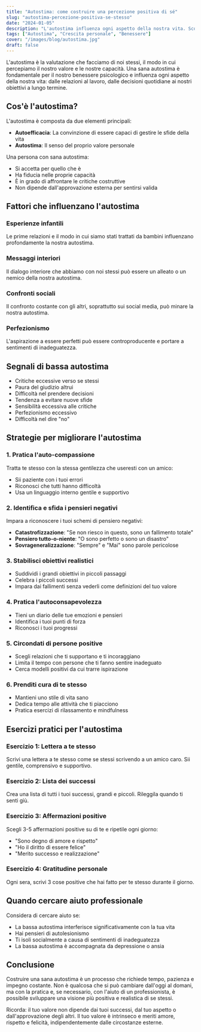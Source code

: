 ```yaml
---
title: "Autostima: come costruire una percezione positiva di sé"
slug: "autostima-percezione-positiva-se-stesso"
date: "2024-01-05"
description: "L'autostima influenza ogni aspetto della nostra vita. Scopri come sviluppare una visione più positiva di te stesso attraverso esercizi pratici."
tags: ["Autostima", "Crescita personale", "Benessere"]
cover: "/images/blog/autostima.jpg"
draft: false
---
```


L'autostima è la valutazione che facciamo di noi stessi, il modo in cui percepiamo il nostro valore e le nostre capacità. Una sana autostima è fondamentale per il nostro benessere psicologico e influenza ogni aspetto della nostra vita: dalle relazioni al lavoro, dalle decisioni quotidiane ai nostri obiettivi a lungo termine.

## Cos'è l'autostima?

L'autostima è composta da due elementi principali:
- **Autoefficacia**: La convinzione di essere capaci di gestire le sfide della vita
- **Autostima**: Il senso del proprio valore personale

Una persona con sana autostima:
- Si accetta per quello che è
- Ha fiducia nelle proprie capacità
- È in grado di affrontare le critiche costruttive
- Non dipende dall'approvazione esterna per sentirsi valida

## Fattori che influenzano l'autostima

### Esperienze infantili
Le prime relazioni e il modo in cui siamo stati trattati da bambini influenzano profondamente la nostra autostima.

### Messaggi interiori
Il dialogo interiore che abbiamo con noi stessi può essere un alleato o un nemico della nostra autostima.

### Confronti sociali
Il confronto costante con gli altri, soprattutto sui social media, può minare la nostra autostima.

### Perfezionismo
L'aspirazione a essere perfetti può essere controproducente e portare a sentimenti di inadeguatezza.

## Segnali di bassa autostima

- Critiche eccessive verso se stessi
- Paura del giudizio altrui
- Difficoltà nel prendere decisioni
- Tendenza a evitare nuove sfide
- Sensibilità eccessiva alle critiche
- Perfezionismo eccessivo
- Difficoltà nel dire "no"

## Strategie per migliorare l'autostima

### 1. Pratica l'auto-compassione

Tratta te stesso con la stessa gentilezza che useresti con un amico:
- Sii paziente con i tuoi errori
- Riconosci che tutti hanno difficoltà
- Usa un linguaggio interno gentile e supportivo

### 2. Identifica e sfida i pensieri negativi

Impara a riconoscere i tuoi schemi di pensiero negativi:
- **Catastrofizzazione**: "Se non riesco in questo, sono un fallimento totale"
- **Pensiero tutto-o-niente**: "O sono perfetto o sono un disastro"
- **Sovrageneralizzazione**: "Sempre" e "Mai" sono parole pericolose

### 3. Stabilisci obiettivi realistici

- Suddividi i grandi obiettivi in piccoli passaggi
- Celebra i piccoli successi
- Impara dai fallimenti senza vederli come definizioni del tuo valore

### 4. Pratica l'autoconsapevolezza

- Tieni un diario delle tue emozioni e pensieri
- Identifica i tuoi punti di forza
- Riconosci i tuoi progressi

### 5. Circondati di persone positive

- Scegli relazioni che ti supportano e ti incoraggiano
- Limita il tempo con persone che ti fanno sentire inadeguato
- Cerca modelli positivi da cui trarre ispirazione

### 6. Prenditi cura di te stesso

- Mantieni uno stile di vita sano
- Dedica tempo alle attività che ti piacciono
- Pratica esercizi di rilassamento e mindfulness

## Esercizi pratici per l'autostima

### Esercizio 1: Lettera a te stesso
Scrivi una lettera a te stesso come se stessi scrivendo a un amico caro. Sii gentile, comprensivo e supportivo.

### Esercizio 2: Lista dei successi
Crea una lista di tutti i tuoi successi, grandi e piccoli. Rileggila quando ti senti giù.

### Esercizio 3: Affermazioni positive
Scegli 3-5 affermazioni positive su di te e ripetile ogni giorno:
- "Sono degno di amore e rispetto"
- "Ho il diritto di essere felice"
- "Merito successo e realizzazione"

### Esercizio 4: Gratitudine personale
Ogni sera, scrivi 3 cose positive che hai fatto per te stesso durante il giorno.

## Quando cercare aiuto professionale

Considera di cercare aiuto se:
- La bassa autostima interferisce significativamente con la tua vita
- Hai pensieri di autolesionismo
- Ti isoli socialmente a causa di sentimenti di inadeguatezza
- La bassa autostima è accompagnata da depressione o ansia

## Conclusione

Costruire una sana autostima è un processo che richiede tempo, pazienza e impegno costante. Non è qualcosa che si può cambiare dall'oggi al domani, ma con la pratica e, se necessario, con l'aiuto di un professionista, è possibile sviluppare una visione più positiva e realistica di se stessi.

Ricorda: il tuo valore non dipende dai tuoi successi, dal tuo aspetto o dall'approvazione degli altri. Il tuo valore è intrinseco e meriti amore, rispetto e felicità, indipendentemente dalle circostanze esterne.



